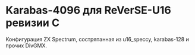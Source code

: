 # Karabas-4096 для ReVerSE-U16 ревизии C

Конфигурация ZX Spectrum, состряпанная из u16_speccy, karabas-128 и прочих DivGMX.

